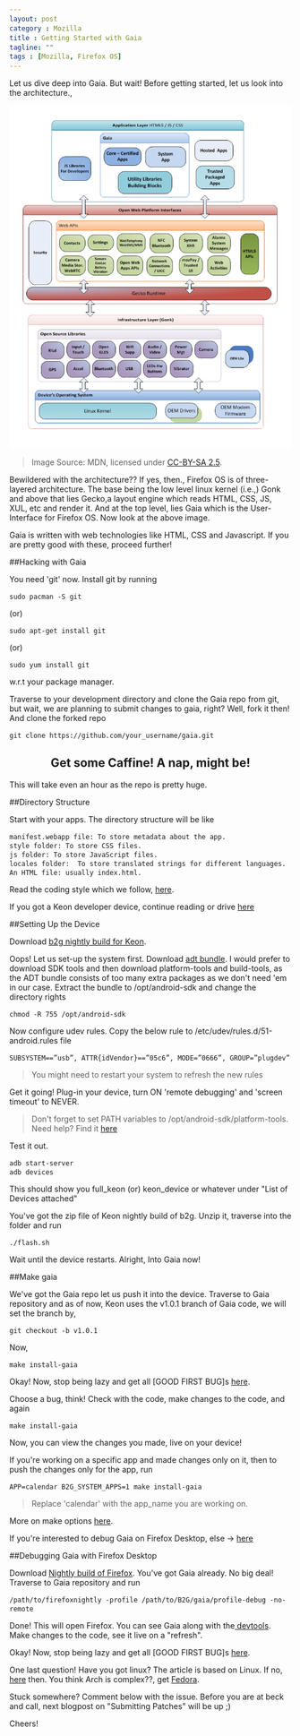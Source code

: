 ```yaml
---
layout: post
category : Mozilla
title : Getting Started with Gaia
tagline: ""
tags : [Mozilla, Firefox OS]
---
```


Let us dive deep into Gaia. But wait! Before getting started, let us look into the architecture.,

![](/images/firefox_os_architecture.png)

>Image Source: MDN, licensed under [CC-BY-SA 2.5](http://creativecommons.org/licenses/by-sa/2.5/).

Bewildered with the architecture?? If yes, then., Firefox OS is of three-layered architecture. The base being the low level linux kernel (i.e.,) Gonk and above that lies Gecko,a layout engine which reads HTML, CSS, JS, XUL, etc and render it. And at the top level, lies Gaia which is the User-Interface for Firefox OS. Now look at the above image.

Gaia is written with web technologies like HTML, CSS and Javascript. If you are pretty good with these, proceed further!

##Hacking with Gaia

You need 'git' now. Install git by running

    sudo pacman -S git

(or)

    sudo apt-get install git

(or)

    sudo yum install git

w.r.t your package manager.

Traverse to your development directory and clone the Gaia repo from git, but wait, we are planning to submit changes to gaia, right? Well, fork it then!
And clone the forked repo

    git clone https://github.com/your_username/gaia.git

<center><h2>Get some Caffine! A nap, might be!</h2></center>

This will take even an hour as the repo is pretty huge.

##Directory Structure

Start with your apps. The directory structure will be like

    manifest.webapp file: To store metadata about the app.
    style folder: To store CSS files.
    js folder: To store JavaScript files.
    locales folder:  To store translated strings for different languages.
    An HTML file: usually index.html.

Read the coding style which we follow, <a href="https://developer.mozilla.org/en-US/Firefox_OS/Platform/Gaia/Hacking#Coding_style_basics">here</a>.

If you got a Keon developer device, continue reading or drive [here](#emulator)

##Setting Up the Device

Download <a href="http://downloads.geeksphone.com/keon/master/nightly-images-keon-master-2014-05-12.Gecko-849b0f7.Gaia-014d16e.zip">b2g nightly build for Keon</a>. 

Oops! Let us set-up the system first. Download <a href="http://developer.android.com/sdk/index.html">adt bundle</a>. I would prefer to download SDK tools and then download platform-tools and build-tools, as the ADT bundle consists of too many extra packages as we don't need 'em in our case. Extract the bundle to /opt/android-sdk and change the directory rights

    chmod -R 755 /opt/android-sdk

Now configure udev rules. Copy the below rule to /etc/udev/rules.d/51-android.rules file

    SUBSYSTEM==”usb”, ATTR{idVendor}==”05c6”, MODE=”0666”, GROUP=”plugdev”

>You might need to restart your system to refresh the new rules

Get it going! Plug-in your device, turn ON 'remote debugging' and 'screen timeout' to NEVER. 

>Don't forget to set PATH variables to /opt/android-sdk/platform-tools. Need help? Find it <a href="http://bit.ly/1jbjMEl">here</a>

Test it out.

    adb start-server
    adb devices

This should show you full_keon (or) keon_device or whatever under "List of Devices attached"

You've got the zip file of Keon nightly build of b2g. Unzip it, traverse into the folder and run 

    ./flash.sh

Wait until the device restarts. Alright, Into Gaia now!

##Make gaia

We've got the Gaia repo let us push it into the device. Traverse to Gaia repository and as of now, Keon uses the v1.0.1 branch of Gaia code, we will set the branch by,

    git checkout -b v1.0.1

Now,

    make install-gaia

Okay! Now, stop being lazy and get all [GOOD FIRST BUG]s <a href="http://www.joshmatthews.net/bugsahoy/?b2g=1">here</a>.

Choose a bug, think! Check with the code, make changes to the code, and again

    make install-gaia

Now, you can view the changes you made, live on your device!

If you're working on a specific app and made changes only on it, then to push the changes only for the app, run

    APP=calendar B2G_SYSTEM_APPS=1 make install-gaia

>Replace 'calendar' with the app_name you are working on.

More on make options <a href="https://developer.mozilla.org/en-US/Firefox_OS/Platform/Gaia/Hacking#Make_options">here</a>.

If you're interested to debug Gaia on Firefox Desktop, else -> [here](#end)

##Debugging Gaia with Firefox Desktop <a name="emulator"></a>

Download <a href="http://nightly.mozilla.org/">Nightly build of Firefox</a>. You've got Gaia already. No big deal! Traverse to Gaia repository and run

    /path/to/firefoxnightly -profile /path/to/B2G/gaia/profile-debug -no-remote

Done! This will open Firefox. You can see Gaia along with the<a href="https://developer.mozilla.org/en/docs/Tools"> devtools</a>. Make changes to the code, see it live on a "refresh".

Okay! Now, stop being lazy and get all [GOOD FIRST BUG]s <a href="http://www.joshmatthews.net/bugsahoy/?b2g=1">here</a>.

<a name="end"></a>

One last question! Have you got linux? The article is based on Linux. If no, <a href="http://jaipradeesh.github.io/arch/2014/05/06/Arch-Linux-Do-It-Yourself.html#sthash.KfcYbZUq.dpbs">here</a> then. You think Arch is complex??, get <a href="http://fedoraproject.org/en/get-fedora">Fedora</a>.

Stuck somewhere? Comment below with the issue. Before you are at beck and call, next blogpost on "Submitting Patches" will be up ;)

Cheers!
